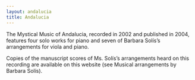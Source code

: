 ```yaml
---
layout: andalucia
title: Andalucia
---
```


The Mystical Music of Andalucia, recorded in 2002 and published in 2004, features four solo works for piano and seven of Barbara Solís’s arrangements for viola and piano.

Copies of the manuscript scores of Ms. Solís’s arrangements heard on this recording are available on this website (see Musical arrangements by Barbara Solís).
